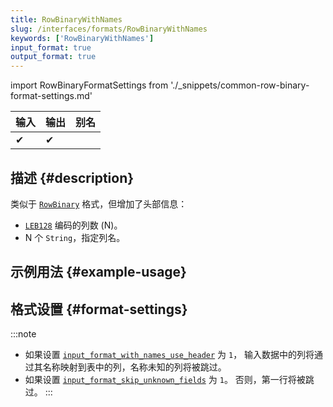 ```yaml
---
title: RowBinaryWithNames
slug: /interfaces/formats/RowBinaryWithNames
keywords: ['RowBinaryWithNames']
input_format: true
output_format: true
---
```


import RowBinaryFormatSettings from './_snippets/common-row-binary-format-settings.md'

| 输入 | 输出 | 别名 |
|-------|--------|-------|
| ✔     | ✔      |       |

## 描述 {#description}

类似于 [`RowBinary`](./RowBinary.md) 格式，但增加了头部信息：

- [`LEB128`](https://en.wikipedia.org/wiki/LEB128) 编码的列数 (N)。
- N 个 `String`，指定列名。

## 示例用法 {#example-usage}

## 格式设置 {#format-settings}

<RowBinaryFormatSettings/>

:::note
- 如果设置 [`input_format_with_names_use_header`](/operations/settings/settings-formats.md/#input_format_with_names_use_header) 为 `1`，
输入数据中的列将通过其名称映射到表中的列，名称未知的列将被跳过。
- 如果设置 [`input_format_skip_unknown_fields`](/operations/settings/settings-formats.md/#input_format_skip_unknown_fields) 为 `1`。
否则，第一行将被跳过。
:::
